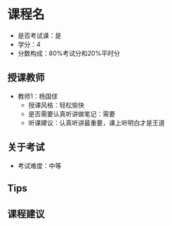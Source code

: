 # 课程名
- 是否考试课：是
- 学分：4
- 分数构成：80%考试分和20%平时分

## 授课教师
- 教师1：杨国俅
  - 授课风格：轻松愉快
  - 是否需要认真听讲做笔记：需要
  - 听课建议：认真听讲最重要，课上听明白才是王道

## 关于考试
- 考试难度：中等

## Tips

## 课程建议
